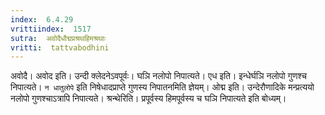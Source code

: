 ```yaml
---
index:  6.4.29
vrittiindex:  1517
sutra:  अवोदैधौद्मप्रश्रथहिमश्रथाः
vritti:  tattvabodhini 
---
```


अवोदै। अवोद इति। उन्दी क्लेदनेऽवपूर्वः। घञि नलोपो निपात्यते। एध इति। इन्धेर्घञि नलोपो गुणश्च निपात्यते। `न धातुलोपे` इति निषेधादप्राप्ते गुणस्य निपातनमिति ज्ञेयम्। ओद्म इति। उन्देरौणादिके मन्प्रत्ययो नलोपो गुणश्चाऽत्रापि निपात्यते। श्रन्थेरिति। प्रपूर्वस्य हिमपूर्वस्य च घञि निपात्यते इति बोध्यम्। 

